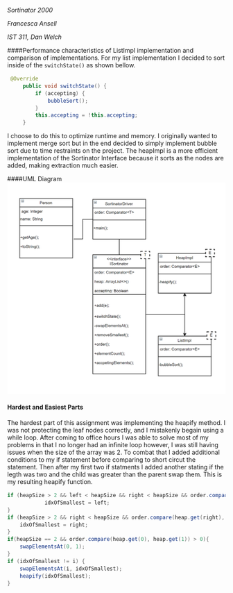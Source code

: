 _Sortinator 2000_

_Francesca Ansell_

_IST 311, Dan Welch_

####Performance characteristics of ListImpl implementation and comparison of implementations. 
For my list implementation I decided to sort inside of the `switchState()` as shown bellow. 
  ```java
   @Override
       public void switchState() {
           if (accepting) {
               bubbleSort();
           }
           this.accepting = !this.accepting;
       }
   ```
   
   I choose to do this to optimize runtime and memory. I originally wanted to implement merge sort but in the end decided to simply implement bubble sort due to time restraints on the project. The heapImpl is a more efficient implementation of the Sortinator Interface because it sorts as the nodes are added, making extraction much easier.  
  
  
####UML Diagram
![My UML Class Diagram](images/CaptureOfUML.png)
   
#### Hardest and Easiest Parts

The hardest part of this assignment was implementing the heapify method. I was not protecting the leaf nodes correctly, and I mistakenly begain using a while loop. After coming to office hours I was able to solve most of my problems in that I no longer had an infinite loop however, I was still having issues when the size of the array was 2. To combat that I added additional conditions to my if statement before comparing to short circut the statement. Then after my first two if statments I added another stating if the legth was two and the child was greater than the parent swap them. This is my resulting heapify function. 
```java
if (heapSize > 2 && left < heapSize && right < heapSize && order.compare(heap.get(left), heap.get(right)) < 0) {
            idxOfSmallest = left;
}
if (heapSize > 2 && right < heapSize && order.compare(heap.get(right), heap.get(idxOfSmallest)) < 0) {
    idxOfSmallest = right;
}
if(heapSize == 2 && order.compare(heap.get(0), heap.get(1)) > 0){
    swapElementsAt(0, 1);
}
if (idxOfSmallest != i) {
    swapElementsAt(i, idxOfSmallest);
    heapify(idxOfSmallest);
}

```
